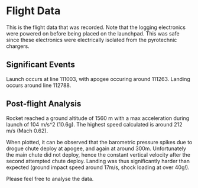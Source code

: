 # Flight Data

This is the flight data that was recorded. Note that the logging electronics were powered on before being placed on the launchpad. This was safe since these electronics were electrically isolated from the pyrotechnic chargers.


## Significant Events

Launch occurs at line 111003, with apogee occuring around 111263. Landing occurs around line 112788.

## Post-flight Analysis

Rocket reached a ground altitude of 1560 m with a max acceleration during launch of 104 m/s^2 (10.6g). The highest speed calculated is around 212 m/s (Mach 0.62).

When plotted, it can be observed that the barometric pressure spikes due to drogue chute deploy at apogee, and again at around 300m. Unfortunately the main chute did not deploy, hence the constant vertical velocity after the second attempted chute deploy. Landing was thus significantly harder than expected (ground impact speed around 17m/s, shock loading at over 40g!).


Please feel free to analyse the data.
